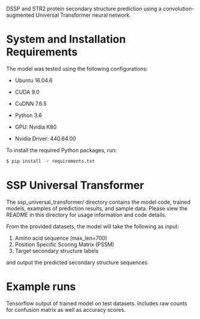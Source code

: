 DSSP and STR2 protein secondary structure prediction using a convolution-augmented Universal Transformer neural network.

# System and Installation Requirements

The model was tested using the following configurations:

- Ubuntu 16.04.6

- CUDA 9.0

- CuDNN 7.6.5

- Python 3.6

- GPU: Nvidia K80

- Nvidia Driver: 440.64.00

To install the required Python packages, run:
```bash
$ pip install -r requirements.txt
```

# SSP Universal Transformer
The ssp_universal_transformer/ directory contains the model code, trained models, examples of prediction results, and sample data. Please view the README in this directory for usage information and code details.

From the provided datasets, the model will take the following as input:
1) Amino acid sequence (max_len=700)
2) Position Specific Scoring Matrix (PSSM)
3) Target secondary structure labels

and output the predicted secondary structure sequences.

# Example runs
Tensorflow output of trained model on test datasets. Includes raw counts for confusion matrix as well as accuracy scores.


